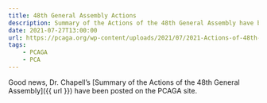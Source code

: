 ```yaml
---
title: 48th General Assembly Actions
description: Summary of the Actions of the 48th General Assembly have been posted on the PCAGA site.
date: 2021-07-27T13:00:00
url: https://pcaga.org/wp-content/uploads/2021/07/2021-Actions-of-48th-GA-1.pdf
tags:
    - PCAGA
    - PCA
---
```


Good news, Dr. Chapell’s [Summary of the Actions of the 48th General Assembly]({{ url }}) have been posted on the PCAGA site.
